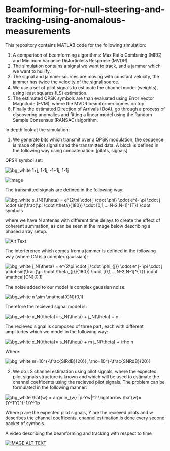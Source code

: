 # Beamforming-for-null-steering-and-tracking-using-anomalous-measurements

This repository contains MATLAB code for the following simulation:
1. A comparison of beamforming algorithms: Max Ratio Combining (MRC) and Minimum Variance Distortioless Response (MVDR).
2. The simulation contains a signal we want to track, and a jammer which we want to nullify.
3. The signal and jammer sources are moving with constant velocity, the jammer has twice the velocity of the signal source.
4. We use a set of pilot signals to estimate the channel model (weights), using least squares (LS) estimation.
5. The estimated QPSK symbols are than evaluated using Error Vector Magnitude (EVM), where the MVDR beamformer comes on top.
6. Finally the estimated Direction of Arrivals (DoA), go through a process of discovering anomalies and fitting a linear model using the Random Sample Consensus (RANSAC) algorithm. 

In depth look at the simulation:

1. We generate bits which transmit over a QPSK modulation, the sequence is made of pilot signals and the transmitted data. 
A block is defined in the following way using concatenation: [pilots, signals]. 

QPSK symbol set:

<img src="https://latex.codecogs.com/png.image?\dpi{110}&space;\bg_white&space;1&plus;j,&space;1-1j,&space;-1&plus;1j,&space;1-1j" title="\bg_white 1+j, 1-1j, -1+1j, 1-1j" />

![image](https://user-images.githubusercontent.com/60748408/150105145-57990d96-8ed5-4209-9538-1278fda34ae6.png)


The transmitted signals are defined in the following way: 

<img src="https://latex.codecogs.com/png.image?\dpi{110}&space;\bg_white&space;s_{N}(\theta)&space;=&space;e^{2\pi&space;\cdot&space;j&space;\cdot&space;\phi}&space;\cdot&space;e^{-&space;\pi&space;\cdot&space;j&space;\cdot&space;sin(\frac{\pi&space;\cdot&space;\theta}{180})&space;\cdot&space;[0,1,...,N-2,N-1]^{T}}&space;\cdot&space;symbols" title="\bg_white s_{N}(\theta) = e^{2\pi \cdot j \cdot \phi} \cdot e^{- \pi \cdot j \cdot sin(\frac{\pi \cdot \theta}{180}) \cdot [0,1,...,N-2,N-1]^{T}} \cdot symbols" />

where we have N antenas with different time delays to create the effect of coherent summation, as can be seen in the image below describing a phased array setup.

![Alt Text](https://upload.wikimedia.org/wikipedia/commons/4/4a/Phased_array_animation_with_arrow_10frames_371x400px_100ms.gif)

The interference which comes from a jammer is defined in the following way (where CN is a complex gaussian):

<img src="https://latex.codecogs.com/png.image?\dpi{110}&space;\bg_white&space;j_N(\theta)&space;=&space;e^{2\pi&space;\cdot&space;j&space;\cdot&space;\phi_{j}}&space;\cdot&space;e^{-&space;\pi&space;\cdot&space;j&space;\cdot&space;sin(\frac{\pi&space;\cdot&space;\theta_{j}}{180})&space;\cdot&space;[0,1,...,N-2,N-1]^{T}}&space;\cdot&space;\mathcal{CN}(0,1)" title="\bg_white j_N(\theta) = e^{2\pi \cdot j \cdot \phi_{j}} \cdot e^{- \pi \cdot j \cdot sin(\frac{\pi \cdot \theta_{j}}{180}) \cdot [0,1,...,N-2,N-1]^{T}} \cdot \mathcal{CN}(0,1)" />

The noise added to our model is complex gaussian noise:

<img src="https://latex.codecogs.com/png.image?\dpi{110}&space;\bg_white&space;n&space;\sim&space;&space;\mathcal{CN}(0,1)" title="\bg_white n \sim \mathcal{CN}(0,1)" />

Therefore the recieved signal model is:

<img src="https://latex.codecogs.com/png.image?\dpi{110}&space;\bg_white&space;x_N(\theta)=&space;s_N(\theta)&space;&plus;&space;j_N(\theta)&space;&plus;&space;n" title="\bg_white x_N(\theta)= s_N(\theta) + j_N(\theta) + n" />

The recieved signal is composed of three part, each with different amplitudes which we model in the following way:

<img src="https://latex.codecogs.com/png.image?\dpi{110}&space;\bg_white&space;x_N(\theta)=&space;s_N(\theta)&space;&plus;&space;m&space;j_N(\theta)&space;&plus;&space;\rho&space;n" title="\bg_white x_N(\theta)= s_N(\theta) + m j_N(\theta) + \rho n" />

Where:

<img src="https://latex.codecogs.com/png.image?\dpi{110}&space;\bg_white&space;m=10^{-\frac{SIRdB}{20}},&space;\rho=10^{-\frac{SNRdB}{20}}" title="\bg_white m=10^{-\frac{SIRdB}{20}}, \rho=10^{-\frac{SNRdB}{20}}" />


2. We do LS channel estimation using pilot signals, where the expected pilot signals structure is known and which will be used to estimate the channel coefficents using the recieved pilot signals. The problem can be formulated in the following manner:

<img src="https://latex.codecogs.com/png.image?\dpi{110}&space;\bg_white&space;\hat{w}&space;=&space;argmin_{w}&space;|p-Yw|^2&space;\rightarrow&space;\hat{w}=(Y^TY)^{-1}Y^Tp" title="\bg_white \hat{w} = argmin_{w} |p-Yw|^2 \rightarrow \hat{w}=(Y^TY)^{-1}Y^Tp" />

Where p are the expected pilot signals, Y are the recieved pilots and w describes the channel coefficents.
channel estimation is done every second packet of symbols.

A video describing the beamforming and tracking with respect to time

[![IMAGE ALT TEXT](https://img.youtube.com/vi/bOLJTF90Vzs/0.jpg)](https://youtu.be/bOLJTF90Vzs)
